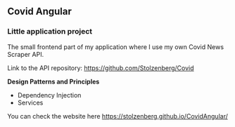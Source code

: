 ## Covid Angular
### Little application project

The small frontend part of my application where I use my own Covid News Scraper API. 

Link to the API repository: https://github.com/Stolzenberg/Covid

**Design Patterns and Principles**
- Dependency Injection
- Services

You can check the website here https://stolzenberg.github.io/CovidAngular/
